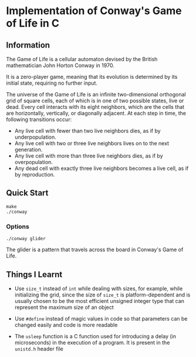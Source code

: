 # Implementation of Conway's Game of Life in C

## Information
The Game of Life is a cellular automaton devised by the British mathematician John Horton Conway in 1970.

It is a zero-player game, meaning that its evolution is determined by its initial state, requiring no further input.

The universe of the Game of Life is an infinite two-dimensional orthogonal grid of square cells, each of which is in one of two possible states, live or dead. Every cell interacts with its eight neighbors, which are the cells that are horizontally, vertically, or diagonally adjacent. At each step in time, the following transitions occur:

- Any live cell with fewer than two live neighbors dies, as if by underpopulation.
- Any live cell with two or three live neighbors lives on to the next generation.
- Any live cell with more than three live neighbors dies, as if by overpopulation.
- Any dead cell with exactly three live neighbors becomes a live cell, as if by reproduction.
 
## Quick Start

```
make
./conway
```

### Options
```
./conway glider
```
The glider is a pattern that travels across the board in Conway's Game of Life.

## Things I Learnt

- Use `size_t` instead of `int` while dealing with sizes, for example, while initializing the grid, since the size of `size_t` is platform-dependent and is usually chosen to be the most efficient unsigned integer type that can represent the maximum size of an object

- Use `#define` instead of magic values in code so that parameters can be changed easily and code is more readable

- The `usleep` function is a C function used for introducing a delay (in microseconds) in the execution of a program. It is present in the `unistd.h` header file
